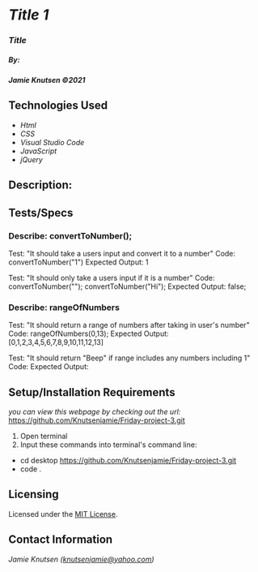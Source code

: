# _Title 1_


### _Title_

##### By:
#####  _**Jamie Knutsen**_ _©2021_


## Technologies Used

* _Html_
* _CSS_
* _Visual Studio Code_
* _JavaScript_
* _jQuery_

## Description:

## Tests/Specs

### Describe: convertToNumber();
Test: "It should take a users input and convert it to a number" 
Code: convertToNumber("1")
Expected Output: 1

Test: "It should only take a users input if it is a number"
Code: convertToNumber("");
convertToNumber("Hi");
Expected Output: false;

### Describe: rangeOfNumbers
Test: "It should return a range of numbers after taking in user's number"
Code: rangeOfNumbers(0,13);
Expected Output: [0,1,2,3,4,5,6,7,8,9,10,11,12,13]

Test: "It should return "Beep" if range includes any numbers including 1"
Code:
Expected Output: 


## Setup/Installation Requirements
_you can view this webpage by checking out the url:_
https://github.com/Knutsenjamie/Friday-project-3.git
1. Open terminal
2. Input these commands into terminal's command line:

* cd desktop
https://github.com/Knutsenjamie/Friday-project-3.git
* code .

## Licensing

Licensed under the [MIT License](license).

## Contact Information

_Jamie Knutsen (knutsenjamie@yahoo.com)_